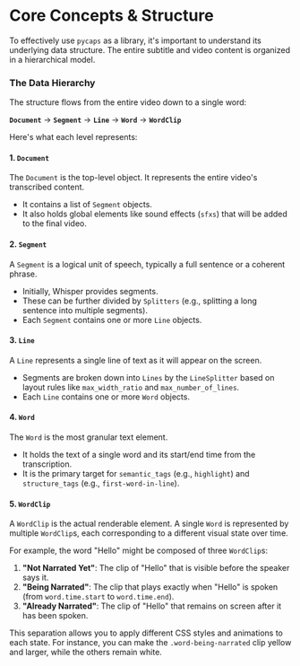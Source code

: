# Core Concepts & Structure

To effectively use `pycaps` as a library, it's important to understand its underlying data structure. The entire subtitle and video content is organized in a hierarchical model.

### The Data Hierarchy

The structure flows from the entire video down to a single word:

**`Document`** -> **`Segment`** -> **`Line`** -> **`Word`** -> **`WordClip`**

Here's what each level represents:

#### 1. `Document`
The `Document` is the top-level object. It represents the entire video's transcribed content.
-   It contains a list of `Segment` objects.
-   It also holds global elements like sound effects (`sfxs`) that will be added to the final video.

#### 2. `Segment`
A `Segment` is a logical unit of speech, typically a full sentence or a coherent phrase.
-   Initially, Whisper provides segments.
-   These can be further divided by `Splitters` (e.g., splitting a long sentence into multiple segments).
-   Each `Segment` contains one or more `Line` objects.

#### 3. `Line`
A `Line` represents a single line of text as it will appear on the screen.
-   Segments are broken down into `Lines` by the `LineSplitter` based on layout rules like `max_width_ratio` and `max_number_of_lines`.
-   Each `Line` contains one or more `Word` objects.

#### 4. `Word`
The `Word` is the most granular text element.
-   It holds the text of a single word and its start/end time from the transcription.
-   It is the primary target for `semantic_tags` (e.g., `highlight`) and `structure_tags` (e.g., `first-word-in-line`).

#### 5. `WordClip`
A `WordClip` is the actual renderable element. A single `Word` is represented by multiple `WordClip`s, each corresponding to a different visual state over time.

For example, the word "Hello" might be composed of three `WordClip`s:
1.  **"Not Narrated Yet"**: The clip of "Hello" that is visible before the speaker says it.
2.  **"Being Narrated"**: The clip that plays exactly when "Hello" is spoken (from `word.time.start` to `word.time.end`).
3.  **"Already Narrated"**: The clip of "Hello" that remains on screen after it has been spoken.

This separation allows you to apply different CSS styles and animations to each state. For instance, you can make the `.word-being-narrated` clip yellow and larger, while the others remain white.